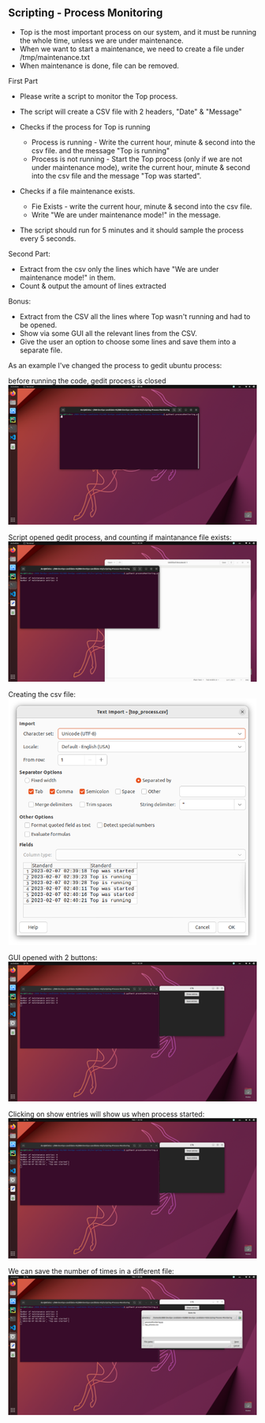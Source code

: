## Scripting - Process Monitoring

 -	Top is the most important process on our system, and it must be running the whole time, unless we are under maintenance.
-	When we want to start a maintenance, we need to create a file under /tmp/maintenance.txt
-	When maintenance is done, file can be removed.

First Part

- Please write a script to monitor the Top process. 
- The script will create a CSV file with 2 headers, "Date" & "Message"
- Checks if the process for Top is running 
  - Process is running - Write the current hour, minute & second into the csv file.
     and the message "Top is running"
  - Process is not running - Start the Top process (only if we are not under maintenance mode), write the current hour, minute & second into the csv file and the message "Top was started".

- Checks if a file maintenance exists.
  - Fie Exists - write the current hour, minute & second into the csv file.
  - Write "We are under maintenance mode!" in the message.

- The script should run for 5 minutes and it should sample the process every 5 seconds.

Second Part:
-	Extract from the csv only the lines which have "We are under maintenance mode!" in them.
-	Count & output the amount of lines extracted

Bonus:
-	Extract from the CSV all the lines where Top wasn't running and had to be opened.
-	Show via some GUI all the relevant lines from the CSV.
-	Give the user an option to choose some lines and save them into a separate file.



As an example I've changed the process to gedit ubuntu process:

before running the code, gedit process is closed
 <img src="https://github.com/DorBitton/888-DevOps-candidate-HS/blob/main/Scripting-Process-Monitoring/images/Screenshot%20from%202023-02-07%2002-39-11.png?raw=true" alt="Terminal">

Script opened gedit process, and counting if maintanance file exists:
 <img src="https://github.com/DorBitton/888-DevOps-candidate-HS/blob/main/Scripting-Process-Monitoring/images/Screenshot%20from%202023-02-07%2002-39-31.png?raw=true" alt="Terminal">
 
 Creating the csv file:
 <img src="https://github.com/DorBitton/888-DevOps-candidate-HS/blob/main/Scripting-Process-Monitoring/images/Screenshot%20from%202023-02-07%2002-47-41.png?raw=true" alt="terminal">

GUI opened with 2 buttons:
 <img src="https://github.com/DorBitton/888-DevOps-candidate-HS/blob/main/Scripting-Process-Monitoring/images/Screenshot%20from%202023-02-07%2002-39-48.png?raw=true" alt="Terminal">

Clicking on show entries will show us when process started:
 <img src="https://github.com/DorBitton/888-DevOps-candidate-HS/blob/main/Scripting-Process-Monitoring/images/Screenshot%20from%202023-02-07%2002-40-40.png?raw=true" alt="Terminal">

We can save the number of times in a different file:
 <img src="https://github.com/DorBitton/888-DevOps-candidate-HS/blob/main/Scripting-Process-Monitoring/images/Screenshot%20from%202023-02-07%2002-40-51.png?raw=true" alt="Terminal">

